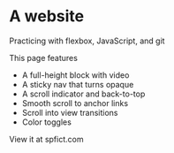 # A website
Practicing with flexbox, JavaScript, and git

This page features
- A full-height block with video
- A sticky nav that turns opaque
- A scroll indicator and back-to-top
- Smooth scroll to anchor links
- Scroll into view transitions
- Color toggles

View it at spfict.com
